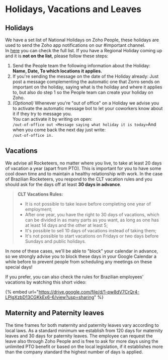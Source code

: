 # Holidays, Vacations and Leaves

## Holidays

We have a set list of National Holidays on Zoho People, these holidays are used to send the Zoho app notifications on our #important channel.\
In [here](https://people.zoho.com/rocketchat/zp#leavetracker/holiday/list) you can check the full list. If you have a Regional Holiday coming up and it is **not on the list**, please follow these steps:

1. Send the People team the following information about the Holiday: **Name, Date, To which locations it applies.**
2. If you're sending the message on the date of the Holiday already: Just post a message complementing the automatic one that Zorro sends on important on the holiday, saying what is the holiday and where it applies to, but also do step 1 so the People team can create your holiday on Zoho.
3. _(Optional)_ Whenever you're "out of office" on a Holiday we advise you to activate the automatic message bot to let your coworkers know about it if they try to message you.\
   You can activate it by writing on open:\
   `/out-of-office out <Message saying what holiday it is today>`And when you come back the next day just write:\
   `/out-of-office in.`

## Vacations

We advise all Rocketeers, no matter where you live, to take at least 20 days of vacation a year (apart from PTO). This is important for you to have some cool down time and to maintain a healthy relationship with work. In the case of Brazilian Rocketeers, you respond to the CLT vacation rules and you should ask for the days off at least **30 days in advance**.&#x20;

> **CLT Vacations Rules:**
>
> * It is not possible to take leave before completing one year of employment;
> * After one year, you have the right to 30 days of vacations, which can be divided in as many parts as you want, as long as one has at least 14 days and the other at least 5;
> * It's possible to sell 10 days of vacations instead of taking them;
> * It's not possible to start vacations on Fridays or two days before Sundays and public holidays.

In none of these cases, we'll be able to "block" your calendar in advance, so we strongly advise you to block these days in your Google Calendar a while before to prevent people from scheduling any meetings on these special days!&#x20;

If you prefer, you can also check the rules for Brazilian employees' vacations by watching this short video:

{% embed url="https://drive.google.com/file/d/1-pw8dV7CrQr4-LPlgXzbD13CGKkEx6-6/view?usp=sharing" %}

## Maternity and Paternity leaves

The time frames for both maternity and paternity leaves vary according to local laws. As a standard minimum we establish from 120 days for maternity leaves and 30 days for paternity leaves. The employee can request the leave also through Zoho People and is free to ask for more days using the unlimited PTO benefit or based on the local legislation, if it establishes more than the company standard the highest number of days is applied.&#x20;
